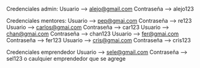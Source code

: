 Credenciales admin: 
Usuario --> alejo@gmail.com
  Contraseña --> alejo123

Credenciales mentores: 
Usuario --> pep@gmai.com
  Contraseña --> re123
Usuario --> carlos@gmai.com
  Contraseña --> car123
Usuario --> chan@gmai.com
  Contraseña --> chan123
Usuario --> fer@gmai.com
  Contraseña --> fer123
Usuario --> cris@gmai.com
  Contraseña --> cris123

Credenciales emprendedor 
Usuario --> sele@gmail.com
 Contraseña --> sel123
 o caulquier emprendedor que se agrege

